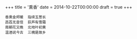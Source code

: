 +++
title = '熏香'
date = 2014-10-22T00:00:00
draft = true
+++

```text
香熏金烬暖  指续玉葱长
菡萏无音信  荻芦有雪霜
南朝花又晚  北地叶初黄
温酒说今古  三槐是故乡
```
